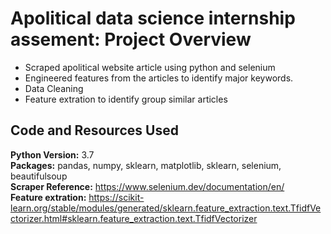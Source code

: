# Apolitical data science internship assement: Project Overview 
* Scraped apolitical website article using python and selenium
* Engineered features from the articles to identify major keywords. 
* Data Cleaning
* Feature extration to identify group similar articles

## Code and Resources Used 
**Python Version:** 3.7  
**Packages:** pandas, numpy, sklearn, matplotlib, sklearn, selenium, beautifulsoup  
**Scraper Reference:** https://www.selenium.dev/documentation/en/  
**Feature extration:** https://scikit-learn.org/stable/modules/generated/sklearn.feature_extraction.text.TfidfVectorizer.html#sklearn.feature_extraction.text.TfidfVectorizer  


